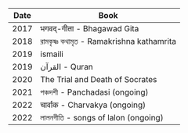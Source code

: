 | Date  | Book |
| ------------- | ------------- |
| 2017  | भगवद्-गीता - Bhagawad Gita  |
| 2018  | রামকৃষ্ণ কথামৃত - Ramakrishna kathamrita |
| 2019  | ismaili |
| 2019  | القرآن - Quran
| 2020  | The Trial and Death of Socrates |
| 2021  | পঞ্চদশী - Panchadasi (ongoing) |
| 2022  | चार्वाक - Charvakya (ongoing) |
| 2022  | লালনগীতি - songs of lalon (ongoing) |
